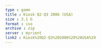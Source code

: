 ```yaml
---
type : game
title : Kiosk Q2-Q3 2006 (USA)
size : 3.1 G
format : iso
archive : zip
server : myrient
link2 : Kiosk%20Q2-Q3%202006%20%28USA%29
---
```


